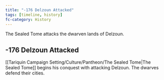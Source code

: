 ```yaml
---
title: "-176 Delzoun Attacked"
tags: [timeline, history]
fc-category: History
---
```

<span class='ob-timelines'
	data-date='-176-00-00-00'
	data-title='Delzoun Attacked'
	data-class='orange'>The Sealed Tome attacks the dwarven lands of Delzoun.</span>
## -176 Delzoun Attacked
[[Tariquin Campaign Setting/Culture/Pantheon/The Sealed Tome|The Sealed Tome]] begins his conquest with attacking Delzoun. The dwarves defend their cities.

